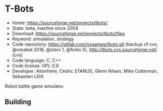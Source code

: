 # T-Bots

- Home: https://sourceforge.net/projects/tbots/
- State: beta, inactive since 2004
- Download: https://sourceforge.net/projects/tbots/files
- Keyword: simulation, strategy
- Code repository: https://gitlab.com/osgames/tbots.git (backup of cvs, @created 2018, @stars 1, @forks 0), http://tbots.cvs.sourceforge.net/ (cvs)
- Code language: C, C++
- Code license: GPL-2.0
- Developer: Aitonfrere, Cedric STANUS, Glenn Nilsen, Mike Cotterman, Sebastien LEIX

Robot battle game simulator.

## Building
